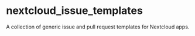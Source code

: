 # nextcloud_issue_templates
A collection of generic issue and pull request templates for Nextcloud apps.
